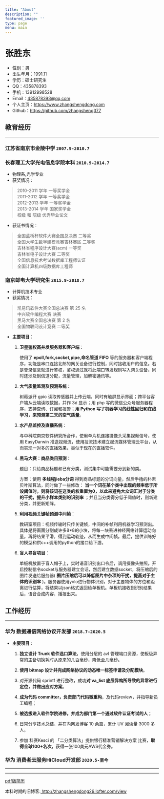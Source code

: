 ```yaml
---
title: "About"
description: ""
featured_image: ''
type: page
menu: main
---
```


# 张胜东

* 性别：男
* 出生年月：1991.11
* 学历：硕士研究生
* QQ：435878393
* 手机：13912998528
* Email：435878393@qq.com
* 个人主页：<https://www.zhangshengdong.com>
* Github：<https://github.com/zhangsheng377>

## 教育经历

-------------------------------------------------------------------

### 江苏省南京市金陵中学 `2007.9-2010.7`

### 长春理工大学光电信息学院本科 `2010.9-2014.7`

* 物理系,光学专业
* 获奖情况：

> 2010-2011 学年 一等奖学金  
> 2011-2012 学年 一等奖学金  
> 2012-2013 学年 一等奖学金  
> 2013-2014 学年 国家奖学金  
> 校级 和 院级 优秀毕业论文

* 获证书情况：

> 全国蓝桥杯软件大赛全国总决赛 二等奖  
> 全国大学生数学建模竞赛吉林赛区 二等奖  
> 吉林省程序设计大赛(acm) 一等奖  
> 吉林省电子设计大赛 二等奖  
> 全国信息技术考试数据库工程师认证  
> 全国计算机四级数据库工程师

### 南京邮电大学研究生 `2015.9-2018.7`

* 计算机技术专业
* 获奖情况：

> 凯易讯软件大赛全国总决赛 第 25 名  
> 中兴软件编程大赛 决赛  
> 黑马大赛全国总决赛 第 2 名  
> 全国物联网设计竞赛 二等奖

* **主要项目**：

  1. **卫星鉴权高并发服务器和客户端**：

      使用了 **epoll,fork,socket,pipe,命名管道 FIFO** 等的服务器和客户端程序，功能是串口连接北邮的网关设备进行控制，同时接收用户的信息，若是登录信息就进行鉴权，鉴权通过就将此端口转发规则写入网关设备，同时还涉及到信道分配，流量管理，加解密通讯等。

  2. **大气质量监测及预测系统**：

      树莓派开 gpio 读取传感器并上传云端，同时有触屏显示界面；跨平台客户端从云端读取数据，并作 3d 显示；用 php 写的微信公众号服务器程序，支持查询、订阅和报警；**用 Python 写了机器学习的线性回归和在线学习，来预测第二天的空气质量**。

  3. **水产品监控及直播系统**：

      与中科院南京软件研究所合作，使用单片机连接摄像头采集视频信号，使用 EasyDarwin 推送视频流，使用拉流技术建立起流媒体管理云平台，从而实现一对多的直播效果，类似于现在的直播软件。

  4. **黑马大赛：商品类目预测**：

      题目：只给商品标题和已有分类，测试集中可能需要分到新的类。

      方案：使用 **多线程jieba分词** 得到商品标题的分词向量，然后手撸的朴素贝叶斯算法，同时做了一些修改： **当一个词在某个类中出现的频率低于所设阈值时，则将该词在这类的权重置为0，以此来避免大众词汇对于分类的干扰，提升小样本类别的识别率** ；并且当分类得分低于阈值时，则新建分类，并更新矩阵。

  5. **利用视频关键帧预测中间帧**：

      教研室项目：视频传输时只传关键帧，中间的补帧利用机器学习预测出。具体是将画面分割成许多8*8的小块，将每一块丢进神经网络计算运动向量，再将结果平滑，得到运动轨迹，从而生成中间帧。最后，提供训练好的模型和供c++调用的python的接口给下游。

  6. **盲人导盲项目**：

      单板机放置于盲人帽子上，实时语音识别出口令后，调用摄像头拍照，开启控制信令socket与服务器建立会话，然后建立数据socket，将压缩后的图片发送给服务器( **图片压缩后可以降低图片中杂项的干扰，提高对于主体的识别率** )。服务器使用yolo进行物体识别，对于主要物体的方位和距离进行估算，将结果以json格式返回给单板机。单板机接收到识别结果后，语音合成内容，播报出来。

## 工作经历

-------------------------------------------------------------------

### 华为 数据通信网络协议开发部 `2018.7-2020.5`

* **主要项目**：

  1. **独立设计 Trunk 软件选口算法**，使用分层的 avl 管理端口资源，使板级异常的主备切换耗时从原来的几百毫秒，降低至几毫秒。

  2. **使用 bitmap 设计并完成网络协议的动态唯一标签申请及分配模块**。

  3. 对开源代码 sprintf 进行整改，成功**对 va_list 底层异构所导致的异常进行定位，并做出应对方案**。

  4. **成为代码 committer，负责部门代码微重构**，及代码review，并指导新员工编程；

  5. **被选拔进入软件学院进修，并成为部门第一个通过软件认证考试的人**；

  6. 日常分享技术总结，并在内网发博客 10 余篇，累计 UV 阅读量 3000 多人。

  7. 参加 科赛Kesci 的 「二分类算法」提供银行精准营销解决方案 比赛，**取得全球100+名次**，获得一张100美元AWS代金券。

### 华为 消费者云服务HiCloud开发部 `2020.5-至今`

-------------------------------------------------------------------
-------------------------------------------------------------------

[pdf版简历](/resume_20200513.pdf)

本科时期的旧博客:<a href="http://zhangshengdong29.lofter.com/view" target="_blank"> http://zhangshengdong29.lofter.com/view </a>
